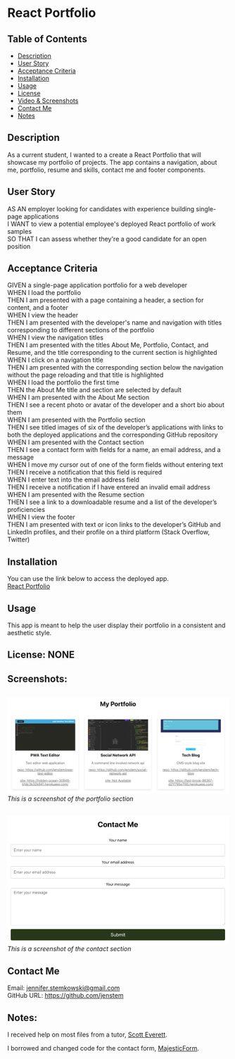 # React Portfolio

## Table of Contents
+ [Description](#description)
+ [User Story](#userstory)
+ [Acceptance Criteria](#acceptance)
+ [Installation](#installation)
+ [Usage](#usage)
+ [License](#license)
+ [Video & Screenshots](#screenshots)
+ [Contact Me](#contact)
+ [Notes](#notes)
##

<a id='description'></a>
## Description

As a current student, I wanted to a create a React Portfolio that will showcase my portfolio of projects.  The app contains a navigation, about me, portfolio, resume and skills, contact me and footer components.
##

<a id='userstory'></a>
## User Story

AS AN employer looking for candidates with experience building single-page applications\
I WANT to view a potential employee's deployed React portfolio of work samples\
SO THAT I can assess whether they're a good candidate for an open position
##

<a id='acceptance'></a>
## Acceptance Criteria

GIVEN a single-page application portfolio for a web developer\
WHEN I load the portfolio\
THEN I am presented with a page containing a header, a section for content, and a footer\
WHEN I view the header\
THEN I am presented with the developer's name and navigation with titles corresponding to different sections of the portfolio\
WHEN I view the navigation titles\
THEN I am presented with the titles About Me, Portfolio, Contact, and Resume, and the title corresponding to the current section is highlighted\
WHEN I click on a navigation title\
THEN I am presented with the corresponding section below the navigation without the page reloading and that title is highlighted\
WHEN I load the portfolio the first time\
THEN the About Me title and section are selected by default\
WHEN I am presented with the About Me section\
THEN I see a recent photo or avatar of the developer and a short bio about them\
WHEN I am presented with the Portfolio section\
THEN I see titled images of six of the developer’s applications with links to both the deployed applications and the corresponding GitHub repository\
WHEN I am presented with the Contact section\
THEN I see a contact form with fields for a name, an email address, and a message\
WHEN I move my cursor out of one of the form fields without entering text\
THEN I receive a notification that this field is required\
WHEN I enter text into the email address field\
THEN I receive a notification if I have entered an invalid email address\
WHEN I am presented with the Resume section\
THEN I see a link to a downloadable resume and a list of the developer’s proficiencies\
WHEN I view the footer\
THEN I am presented with text or icon links to the developer’s GitHub and LinkedIn profiles, and their profile on a third platform (Stack Overflow, Twitter)
##

<a id='installation'></a>
## Installation
You can use the link below to access the deployed app.\
[React Portfolio](https://main--elegant-manatee-16206a.netlify.app/)
##

<a id='usage'></a>
## Usage
This app is meant to help the user display their portfolio in a consistent and aesthetic style.
##

<a id='license'></a>
## License:  NONE
##

<a id='screenshots'></a>
## Screenshots:
##

![](https://github.com/jenstem/react-portfolio/blob/main/src/assets/app-images/portfolio.png) <br>
*This is a screenshot of the portfolio section*
##

![](https://github.com/jenstem/react-portfolio/blob/main/src/assets/app-images/contact-me.png) <br>
*This is a screenshot of the contact section*
##

<a id='contact'></a>
## Contact Me
Email:  jennifer.stemkowski@gmail.com <br>
GitHub URL:  https://github.com/jenstem

##
<a id='notes'></a>
## Notes:

I received help on most files from a tutor, [Scott Everett](https://calendly.com/fsf-tutor-team/scott-everett?month=2023-06).

I borrowed and changed code for the contact form, [MajesticForm](https://www.majesticform.com/form-guides/html-email-form).